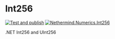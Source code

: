 # Int256

[![Test and publish](https://github.com/nethermindeth/int256/actions/workflows/test-publish.yml/badge.svg)](https://github.com/nethermindeth/int256/actions/workflows/test-publish.yml)
[![Nethermind.Numerics.Int256](https://img.shields.io/nuget/v/Nethermind.Numerics.Int256)](https://www.nuget.org/packages/Nethermind.Numerics.Int256)

.NET Int256 and UInt256
